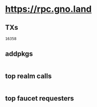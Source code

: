# https://rpc.gno.land

## TXs
```
16358
```

## addpkgs
```
```

## top realm calls
```
```

## top faucet requesters
```
```

